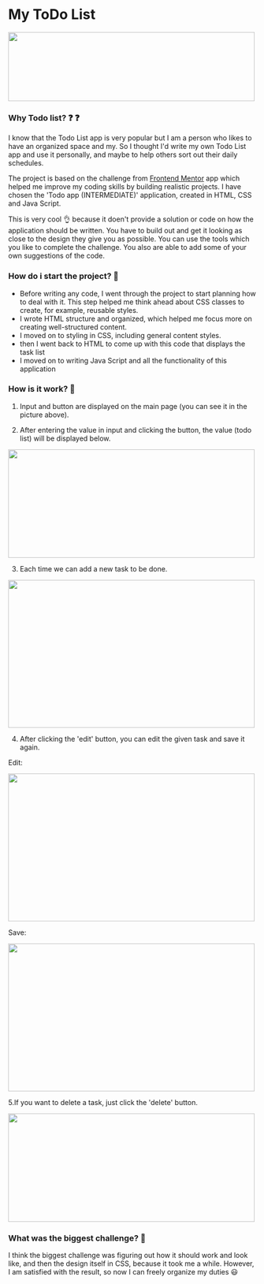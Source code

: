# My ToDo List

<img src="https://user-images.githubusercontent.com/58802893/230598907-91940c08-2fc9-4bc7-9aba-7301578da023.png" width="500" height="140" />

### Why Todo list? ❓ ❓

I know that the Todo List app is very popular but I am a person who likes to have an organized space and my. So I thought I'd write my own Todo List app and use it personally, and maybe to help others sort out their daily schedules.

The project is based on the challenge from [Frontend Mentor](https://www.frontendmentor.io/) app which helped me improve my coding skills by building realistic projects. I have chosen the 'Todo app (INTERMEDIATE)' application, created in HTML, CSS and Java Script.

This is very cool 👌  because it doen't provide a solution or code on how the application should be written. You have to build out and get it looking as close to the design they give you as possible. You can use the tools which you like to complete the challenge. You also are able to add some of your own suggestions of the code. 

### How do i start the project? 🧐

* Before writing any code, I went through the project to start planning how to deal with it. This step helped me think ahead about CSS classes to create, for example, reusable styles.
* I wrote HTML structure and organized, which helped me focus more on creating well-structured content.
* I moved on to styling in CSS, including general content styles.
* then I went back to HTML to come up with this code that displays the task list
* I moved on to writing Java Script and all the functionality of this application

### How is it work? 🤔

1. Input and button are displayed on the main page (you can see it in the picture above).

2. After entering the value in input and clicking the button, the value (todo list) will be displayed below.

<img src="https://user-images.githubusercontent.com/58802893/230600712-f63a1f6a-973b-4e97-bc33-bbb24b59e3af.png" width="500" height="220" />

3. Each time we can add a new task to be done.

<img src="https://user-images.githubusercontent.com/58802893/230600988-3255baa6-8e69-4a84-9c26-42da2a6ad3a6.png" width="500" height="300" />

4. After clicking the 'edit' button, you can edit the given task and save it again.

Edit: 

<img src="https://user-images.githubusercontent.com/58802893/230601175-a873322d-bee5-42b4-81e3-2ebbc08f253f.png" width="500" height="300" />

Save: 

<img src="https://user-images.githubusercontent.com/58802893/230601296-12cd86fc-8f06-43d2-bb48-61f7c094ae39.png" width="500" height="300" />

5.If you want to delete a task, just click the 'delete' button.

<img src="https://user-images.githubusercontent.com/58802893/230600712-f63a1f6a-973b-4e97-bc33-bbb24b59e3af.png" width="500" height="220" />

### What was the biggest challenge? 🤯
I think the biggest challenge was figuring out how it should work and look like, and then the design itself in CSS, because it took me a while. However, I am satisfied with the result, so now I can freely organize my duties 😃
